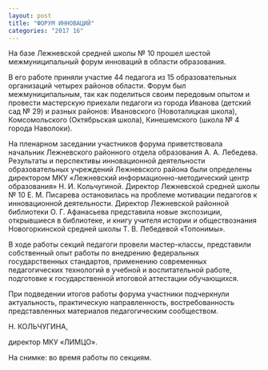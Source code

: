 ```yaml
---
layout: post
title: "ФОРУМ ИННОВАЦИЙ"
categories: "2017 16"
---
```


На базе Лежневской средней школы № 10 прошел шестой межмуниципальный форум инноваций в области образования.

В его работе приняли участие 44 педагога из 15 образовательных организаций четырех районов области. Форум был межмуниципальным, так как поделиться своим передовым опытом и провести мастерскую приехали педагоги из города Иванова (детский сад № 29) и разных районов: Ивановского (Новоталицкая школа), Комсомольского (Октябрьская школа), Кинешемского (школа № 4 города Наволоки).

На пленарном заседании участников форума приветствовала начальник  Лежневского районного отдела образования А. А. Лебедева. Результаты и перспективы инновационной деятельности образовательных учреждений Лежневского района были определены директором МКУ «Лежневский информационно-методический центр образования» Н. И. Кольчугиной. Директор Лежневской средней школы № 10 Е. М. Писарева остановилась на проблеме мотивации педагогов к инновационной деятельности. Директор Лежневской районной библиотеки О. Г. Афанасьева представила новые экспозиции, открывшиеся в библиотеке, и книгу учителя истории и обществознания Новогоркинской средней школы Т. В. Лебедевой «Топонимы».

В ходе работы секций педагоги провели мастер-классы, представили собственный опыт работы по внедрению федеральных государственных стандартов, применению современных педагогических технологий в учебной и воспитательной работе, подготовке к государственной итоговой аттестации обучающихся.

При подведении итогов работы форума участники подчеркнули актуальность, практическую направленность, востребованность представленных материалов педагогическим сообществом.

Н. КОЛЬЧУГИНА,

директор МКУ «ЛИМЦО».

На снимке: во время работы по секциям.


